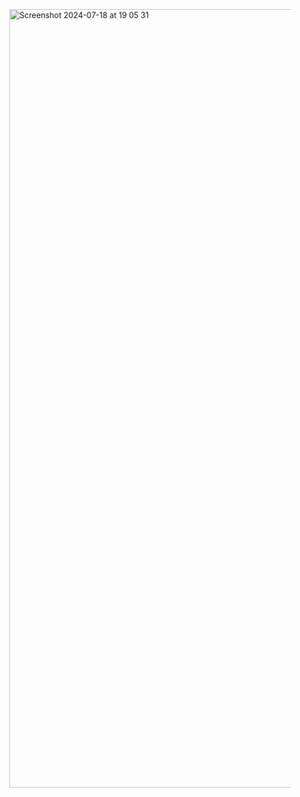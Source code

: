<img width="1394" alt="Screenshot 2024-07-18 at 19 05 31" src="https://github.com/user-attachments/assets/8c410a86-668d-49ec-899e-92f76aa537e4">
